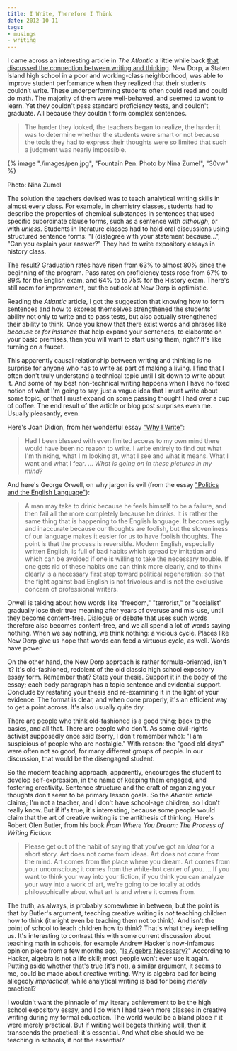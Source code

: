 ```yaml
---
title: I Write, Therefore I Think
date: 2012-10-11
tags:
- musings
- writing
---
```

<p>I came across an interesting article in <em>The Atlantic</em> a little while back <a href="http://www.theatlantic.com/magazine/archive/2012/10/the-writing-revolution/309090/">that discussed the connection between writing and thinking</a>. New Dorp, a Staten Island high school in a poor and working-class neighborhood, was able to improve student performance when they realized that their students couldn’t write. These underperforming students often could read and could do math. The majority of them were well-behaved, and seemed to want to learn. Yet they couldn't pass standard proficiency tests, and couldn't graduate. All because they couldn't form complex sentences.</p>

<blockquote><p>The harder they looked, the teachers began to realize, the harder it was to determine whether the students were smart or not because the tools they had to express their thoughts were so limited that such a judgment was nearly impossible.</p></blockquote>

{% image "./images/pen.jpg", "Fountain Pen. Photo by Nina Zumel", "30vw" %}
<p class="caption">Photo: Nina Zumel</p>

<p>The solution the teachers devised was to teach analytical writing skills in almost every class. For example, in chemistry classes, students had to describe the properties of chemical substances in sentences that used specific subordinate clause forms, such as a sentence with <em>although</em>, or with <em>unless</em>. Students in literature classes had to hold oral discussions using structured sentence forms: "I (dis)agree with your statement because...", "Can you explain your answer?" They had to write expository essays in history class.</p>
<p>The result? Graduation rates have risen from 63% to almost 80% since the beginning of the program. Pass rates on proficiency tests rose from 67% to 89% for the English exam, and 64% to to 75% for the History exam. There's still room for improvement, but the outlook at New Dorp is optimistic.</p>
<p>Reading the <em>Atlantic</em> article, I got the suggestion that knowing how to form sentences and how to express themselves strengthened the students' ability not only to write and to pass tests, but also actually strengthened their ability to think. Once you know that there exist words and phrases like <em>because</em> or <em>for instance</em> that help expand your sentences, to elaborate on your basic premises, then you will want to start using them, right? It's like turning on a faucet.</p>
<p>This apparently causal relationship between writing and thinking is no surprise for anyone who has to write as part of making a living. I find that I often don't truly understand a technical topic until I sit down to write about it. And some of my best non-technical writing happens when I have no fixed notion of what I'm going to say, just a vague idea that I must write about some topic, or that I must expand on some passing thought I had over a cup of coffee. The end result of the article or blog post surprises even me. Usually pleasantly, even.</p>
<p>Here's Joan Didion, from her wonderful essay <a href="http://people.bridgewater.edu/~atrupe/ENG310/Didion.pdf">"Why I Write"</a>:</p>
<blockquote><p>Had I been blessed with even limited access to my own mind there would have been no reason to write. I write entirely to find out what I'm thinking, what I'm looking at, what I see and what it means. What I want and what I fear. ... <em>What is going on in these pictures in my mind?</em></p></blockquote>
<p>And here's George Orwell, on why jargon is evil (from the essay <a href="http://iis.berkeley.edu/sites/default/files/Politics_%26_English_language.pdf">"Politics and the English Language"</a>):</p>
<blockquote><p>A man may take to drink because he feels himself to be a failure, and then fail all the more completely because he drinks. It is rather the same thing that is happening to the English language. It becomes ugly and inaccurate because our thoughts are foolish, but the slovenliness of our language makes it easier for us to have foolish thoughts. The point is that the process is reversible. Modern English, especially written English, is full of bad habits which spread by imitation and which can be avoided if one is willing to take the necessary trouble. If one gets rid of these habits one can think more clearly, and to think clearly is a necessary first step toward political regeneration: so that the fight against bad English is not frivolous and is not the exclusive concern of professional writers.</p></blockquote>
<p>Orwell is talking about how words like "freedom," "terrorist," or "socialist" gradually lose their true meaning after years of overuse and mis-use, until they become content-free. Dialogue or debate that uses such words therefore also becomes content-free, and we all spend a lot of words saying nothing. When we say nothing, we think nothing: a vicious cycle. Places like New Dorp give us hope that words can feed a virtuous cycle, as well. Words have power.</p>
<p>On the other hand, the New Dorp approach is rather formula-oriented, isn't it? It's old-fashioned, redolent of the old classic high school expository essay form. Remember that? State your thesis. Support it in the body of the essay; each body paragraph has a topic sentence and evidential support. Conclude by restating your thesis and re-examining it in the light of your evidence. The format is clear, and when done properly, it's an efficient way to get a point across. It's also usually quite dry.</p>
<p>There are people who think old-fashioned is a good thing; back to the basics, and all that. There are people who don't. As some civil-rights activist supposedly once said (sorry, I don't remember who): "I am suspicious of people who are nostalgic." With reason: the "good old days" were often not so good, for many different groups of people. In our discussion, that would be the disengaged student.</p>
<p>So the modern teaching approach, apparently, encourages the student to develop self-expression, in the name of keeping them engaged, and fostering creativity. Sentence structure and the craft of organizing your thoughts don't seem to be primary lesson goals. So the <em>Atlantic</em> article claims; I'm not a teacher, and I don't have school-age children, so I don't really know. But if it's true, it's interesting, because some people would claim that the art of creative writing is the antithesis of thinking. Here's Robert Olen Butler, from his book <em>From Where You Dream: The Process of Writing Fiction</em>:</p>
<blockquote><p>Please get out of the habit of saying that you've got an <em>idea</em> for a short story. Art does not come from ideas. Art does not come from the mind. Art comes from the place where you dream. Art comes from your unconscious; it comes from the white-hot center of you. ... If you want to think your way into your fiction, if you think you can analyze your way into a work of art, we're going to be totally at odds philosophically about what art is and where it comes from.</p></blockquote>
<p>The truth, as always, is probably somewhere in between, but the point is that by Butler's argument, teaching creative writing is <em>not</em> teaching children how to think (it might even be teaching them not to think). And isn't the point of school to teach children how to think? That's what they keep telling us. It's interesting to contrast this with some current discussion about teaching math in schools, for example Andrew Hacker's now-infamous opinion piece from a few months ago, "<a href="http://www.nytimes.com/2012/07/29/opinion/sunday/is-algebra-necessary.html?_r=1&amp;pagewanted=all&amp;">Is Algebra Necessary?</a>" According to Hacker, algebra is not a life skill; most people won't ever use it again. Putting aside whether that's true (it's not), a similar argument, it seems to me, could be made about creative writing. Why is algebra bad for being allegedly <em>impractical</em>, while analytical writing is bad for being <em>merely</em> practical?</p>
<p>I wouldn't want the pinnacle of my literary achievement to be the high school expository essay, and I do wish I had taken more classes in creative writing during my formal education. The world would be a bland place if it were merely practical. But if writing well begets thinking well, then it transcends the practical: it's essential. And what else should we be teaching in schools, if not the essential?</p>
